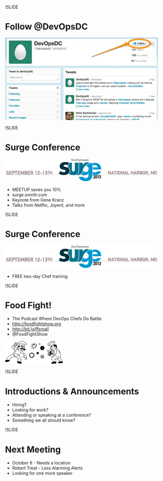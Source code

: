 !SLIDE
# Follow @DevOpsDC #
![@devopsdc](../images/devopsdc_on_twitter.jpg)

!SLIDE 
# Surge Conference #

![surge](../images/surge_2013.jpg) 

* MEETUP saves you 10%
* surge.omniti.com
* Keynote from Gene Kranz
* Talks from Netflix, Joyent, and more

!SLIDE 
# Surge Conference #

![surge](../images/surge_2013.jpg) 

* FREE two-day Chef training

!SLIDE
# Food Fight! #

* The Podcast Where DevOps Chefs Do Battle
* http://foodfightshow.org
* http://bit.ly/ffsmail
* @FoodFightShow

![Foodfight Show](../images/foodfight_bw.png)

!SLIDE
# Introductions & Announcements #

* Hiring?
* Looking for work?
* Attending or speaking at a conference?
* Something we all should know?

!SLIDE
# Next Meeting #

* October 8 - Needs a location
* Robert Treat - Less Alarming Alerts
* Looking for one more speaker


